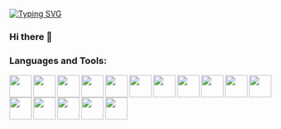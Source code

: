 
[![Typing SVG](https://readme-typing-svg.herokuapp.com/?lines=First+line+of+text;Second+line+of+text)](https://git.io/typing-svg)


### Hi there 👋

<!--
**viniciuscodc/viniciuscodc** is a ✨ _special_ ✨ repository because its `README.md` (this file) appears on your GitHub profile.

Here are some ideas to get you started:

- 🔭 I’m currently working on ...
- 🌱 I’m currently learning ...
- 👯 I’m looking to collaborate on ...
- 🤔 I’m looking for help with ...
- 💬 Ask me about ...
- 📫 How to reach me: ...
- 😄 Pronouns: ...
- ⚡ Fun fact: ...
-->

### Languages and Tools:

<img width="40px" align="left" src="https://cdn.jsdelivr.net/gh/devicons/devicon/icons/html5/html5-original.svg" >
<img width="40px" align="left" src="https://cdn.jsdelivr.net/gh/devicons/devicon/icons/css3/css3-original.svg" >
<img width="40px" align="left" src="https://cdn.jsdelivr.net/gh/devicons/devicon/icons/javascript/javascript-original.svg" >
<img width="40px" align="left" src="https://cdn.jsdelivr.net/gh/devicons/devicon/icons/sass/sass-original.svg" >
<img width="40px" align="left" src="https://cdn.jsdelivr.net/gh/devicons/devicon/icons/typescript/typescript-original.svg">
<img width="40px" align="left" src="https://cdn.jsdelivr.net/gh/devicons/devicon/icons/jquery/jquery-original.svg">
<img width="40px" align="left" src="https://cdn.jsdelivr.net/gh/devicons/devicon/icons/bootstrap/bootstrap-plain.svg">
<img width="40px" align="left" src="https://cdn.jsdelivr.net/gh/devicons/devicon/icons/react/react-original.svg">
<img width="40px" align="left" src="https://cdn.jsdelivr.net/gh/devicons/devicon/icons/git/git-original.svg">
<img width="40px" align="left" src="https://cdn.jsdelivr.net/gh/devicons/devicon/icons/figma/figma-original.svg">
<img width="40px" align="left" src="https://cdn.jsdelivr.net/gh/devicons/devicon/icons/xd/xd-plain.svg">
<img width="40px" align="left" src="https://cdn.jsdelivr.net/gh/devicons/devicon/icons/npm/npm-original-wordmark.svg">
<img width="40px" align="left" src="https://cdn.jsdelivr.net/gh/devicons/devicon/icons/csharp/csharp-original.svg" >
<img width="40px" align="left" src="https://cdn.jsdelivr.net/gh/devicons/devicon/icons/linux/linux-original.svg" >
<img width="40px" align="left" src="https://cdn.jsdelivr.net/gh/devicons/devicon/icons/dot-net/dot-net-plain-wordmark.svg" >
<img width="40px" align="left" src="https://cdn.jsdelivr.net/gh/devicons/devicon/icons/postgresql/postgresql-original.svg" >



